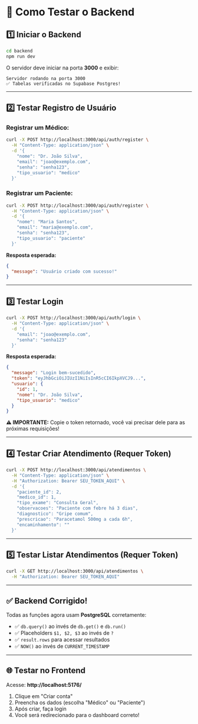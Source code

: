 # 🧪 Como Testar o Backend

## 1️⃣ Iniciar o Backend

```bash
cd backend
npm run dev
```

O servidor deve iniciar na porta **3000** e exibir:
```
Servidor rodando na porta 3000
✅ Tabelas verificadas no Supabase Postgres!
```

---

## 2️⃣ Testar Registro de Usuário

### Registrar um Médico:
```bash
curl -X POST http://localhost:3000/api/auth/register \
  -H "Content-Type: application/json" \
  -d '{
    "nome": "Dr. João Silva",
    "email": "joao@exemplo.com",
    "senha": "senha123",
    "tipo_usuario": "medico"
  }'
```

### Registrar um Paciente:
```bash
curl -X POST http://localhost:3000/api/auth/register \
  -H "Content-Type: application/json" \
  -d '{
    "nome": "Maria Santos",
    "email": "maria@exemplo.com",
    "senha": "senha123",
    "tipo_usuario": "paciente"
  }'
```

**Resposta esperada:**
```json
{
  "message": "Usuário criado com sucesso!"
}
```

---

## 3️⃣ Testar Login

```bash
curl -X POST http://localhost:3000/api/auth/login \
  -H "Content-Type: application/json" \
  -d '{
    "email": "joao@exemplo.com",
    "senha": "senha123"
  }'
```

**Resposta esperada:**
```json
{
  "message": "Login bem-sucedido",
  "token": "eyJhbGciOiJIUzI1NiIsInR5cCI6IkpXVCJ9...",
  "usuario": {
    "id": 1,
    "nome": "Dr. João Silva",
    "tipo_usuario": "medico"
  }
}
```

**⚠️ IMPORTANTE:** Copie o token retornado, você vai precisar dele para as próximas requisições!

---

## 4️⃣ Testar Criar Atendimento (Requer Token)

```bash
curl -X POST http://localhost:3000/api/atendimentos \
  -H "Content-Type: application/json" \
  -H "Authorization: Bearer SEU_TOKEN_AQUI" \
  -d '{
    "paciente_id": 2,
    "medico_id": 1,
    "tipo_exame": "Consulta Geral",
    "observacoes": "Paciente com febre há 3 dias",
    "diagnostico": "Gripe comum",
    "prescricao": "Paracetamol 500mg a cada 6h",
    "encaminhamento": ""
  }'
```

---

## 5️⃣ Testar Listar Atendimentos (Requer Token)

```bash
curl -X GET http://localhost:3000/api/atendimentos \
  -H "Authorization: Bearer SEU_TOKEN_AQUI"
```

---

## ✅ Backend Corrigido!

Todas as funções agora usam **PostgreSQL** corretamente:
- ✅ `db.query()` ao invés de `db.get()` e `db.run()`
- ✅ Placeholders `$1, $2, $3` ao invés de `?`
- ✅ `result.rows` para acessar resultados
- ✅ `NOW()` ao invés de `CURRENT_TIMESTAMP`

---

## 🌐 Testar no Frontend

Acesse: **http://localhost:5176/**

1. Clique em "Criar conta"
2. Preencha os dados (escolha "Médico" ou "Paciente")
3. Após criar, faça login
4. Você será redirecionado para o dashboard correto!
